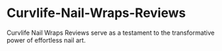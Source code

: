 # Curvlife-Nail-Wraps-Reviews
Curvlife Nail Wraps Reviews serve as a testament to the transformative power of effortless nail art. 
